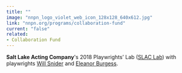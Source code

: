```yaml
---
title: ""
image: "nnpn_logo_violet_web_icon_128x128_640x612.jpg"
link: "nnpn.org/programs/collaboration-fund"
current: "false"
related:
- Collaboration Fund
---
```


**Salt Lake Acting Company**'s 2018 Playwrights’ Lab ([SLAC Lab](https://www.saltlakeactingcompany.org/new-play-development/slac-playwrights-lab)) with playwrights [Will Snider](https://newplayexchange.org/users/4095/will-snider) and [Eleanor Burgess](https://newplayexchange.org/users/1039/eleanor-burgess).

